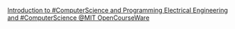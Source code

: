 [Introduction to #ComputerScience and Programming   Electrical Engineering and #ComputerScience   @MIT OpenCourseWare](https://qi.tc/qi/110398)
